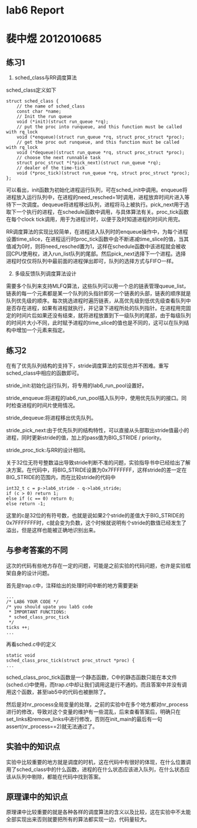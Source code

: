 # lab6 Report
# 裴中煜 2012010685

## 练习1

1. sched_class与RR调度算法

sched_class定义如下
```
struct sched_class {
    // the name of sched_class
    const char *name;
    // Init the run queue
    void (*init)(struct run_queue *rq);
    // put the proc into runqueue, and this function must be called with rq_lock
    void (*enqueue)(struct run_queue *rq, struct proc_struct *proc);
    // get the proc out runqueue, and this function must be called with rq_lock
    void (*dequeue)(struct run_queue *rq, struct proc_struct *proc);
    // choose the next runnable task
    struct proc_struct *(*pick_next)(struct run_queue *rq);
    // dealer of the time-tick
    void (*proc_tick)(struct run_queue *rq, struct proc_struct *proc);
};
```
可以看出，init函数为初始化进程运行队列，可在sched_init中调用。enqueue将进程放入运行队列中，在进程的need_resched=1时调用，进程放弃时间片进入等待下一次调度。dequeue将进程移出队列，进程将马上被执行。pick_next用于选取下一个执行的进程，在schedule函数中调用，与具体算法有关。proc_tick函数在每个clock tick调用，用于为进程计时，以便于及时知道进程的时间片用完。

RR调度算法的实现比较简单，在进程进入队列时的enqueue操作中，为每个进程设置time_slice，在进程运行时proc_tick函数中会不断递减time_slice的值，当其值减为0时，则将need_resched置为1，这样在schedule函数中该进程就会被收回CPU使用权，进入run_list队列的尾部。然后pick_next选择下一个进程。选择进程时仅仅将队列中最前面的进程弹出即可，队列的选择方式与FIFO一样。

2. 多级反馈队列调度算法设计

需要多个队列来支持MLFQ算法，这些队列可以用一个总的链表管理queue_list，链表的每一个元素都是某一个队列的头指针即另一个链表的头部，链表的顺序就是队列优先级的顺序。每次挑选进程时遍历链表，从高优先级到低优先级查看队列中是否存在进程，如果有进程就执行，并记录下进程所处的队列指针。在进程用完固定的时间片后如果还没有结束，就将进程放置到下一级队列的尾部，由于每级队列的时间片大小不同，此时赋予进程的time_slice的值也是不同的，这可以在队列结构中增加一个元素来指定。

## 练习2

在有了优先队列结构的支持下，stride调度算法的实现也并不困难。重写sched_class中相应的函数即可。

stride_init:初始化运行队列，将专用的lab6_run_pool设置好。

stride_enqueue:将进程的lab6_run_pool插入队列中，使用优先队列的接口。同时检查进程的时间片使用情况。

stride_dequeue:将进程移出优先队列。

stride_pick_next:由于优先队列的结构特性，可以直接从头部取出stride值最小的进程，同时更新stride的值，加上的pass值为BIG_STRIDE / priority。

stride_proc_tick:与RR的设计相同。

关于32位无符号整数溢出导致stride判断不准的问题，实验指导书中已经给出了解决方案。在代码中，将BIG_STRIDE设置为0x7FFFFFFF，这样stride的差一定在BIG_STRIDE的范围内，而在比较stride的代码中
```
int32_t c = p->lab6_stride - q->lab6_stride;
if (c > 0) return 1;
else if (c == 0) return 0;
else return -1;
```
这里的c是32位的有符号数，也就是说如果2个stride的差值大于BIG_STRIDE的0x7FFFFFFF时，c就会变为负数，这个时候就说明有个stride的数值已经发生了溢出，但是这样也能被正确地识别出来。

## 与参考答案的不同

这次的代码有些地方存在一定的问题，可能是之前实验的代码问题，也许是实验框架自身的设计问题。

首先是trap.c中，注释给出的处理时间中断的地方需要更新
```
...
/* LAB6 YOUR CODE */
/* you should upate you lab5 code
 * IMPORTANT FUNCTIONS:
 * sched_class_proc_tick
 */
ticks ++;
...
```
再看sched.c中的定义
```
static void
sched_class_proc_tick(struct proc_struct *proc) {
...
```
sched_class_proc_tick函数是一个静态函数，C中的静态函数只能在本文件(sched.c)中使用，而trap.c中却让我们调用这是行不通的。而且答案中并没有调用这个函数，甚至lab5中的代码也被删除了。

然后是对nr_process全局变量的处理，之前的实验中在多个地方都对nr_process进行的修改，导致对这个变量的维护有一些混乱，后来查看答案后，明确只在set_links和remove_links中进行修改，否则在init_main的最后有一句assert(nr_process==2)就无法通过了。

## 实验中的知识点

实验中比较重要的地方就是调度的时机，这在代码中有很好的体现，在什么位置调用了sched_class中的什么函数，进程的在什么状态应该进入队列，在什么状态应该从队列中剔除，都能在代码中找到答案。

## 原理课中的知识点

原理课中比较重要的就是各种各样的调度算法的含义以及比较，这在实验中不太能全部实现出来否则就要把所有的算法都实现一边，代码量较大。